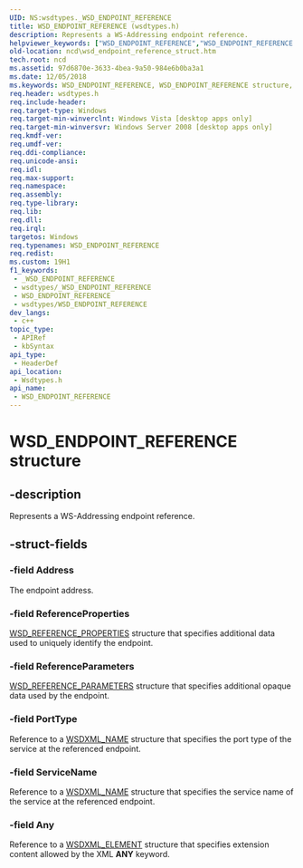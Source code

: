 ```yaml
---
UID: NS:wsdtypes._WSD_ENDPOINT_REFERENCE
title: WSD_ENDPOINT_REFERENCE (wsdtypes.h)
description: Represents a WS-Addressing endpoint reference.
helpviewer_keywords: ["WSD_ENDPOINT_REFERENCE","WSD_ENDPOINT_REFERENCE structure","ncd.wsd_endpoint_reference_struct","wsdtypes/WSD_ENDPOINT_REFERENCE"]
old-location: ncd\wsd_endpoint_reference_struct.htm
tech.root: ncd
ms.assetid: 97d6870e-3633-4bea-9a50-984e6b0ba3a1
ms.date: 12/05/2018
ms.keywords: WSD_ENDPOINT_REFERENCE, WSD_ENDPOINT_REFERENCE structure, ncd.wsd_endpoint_reference_struct, wsdtypes/WSD_ENDPOINT_REFERENCE
req.header: wsdtypes.h
req.include-header: 
req.target-type: Windows
req.target-min-winverclnt: Windows Vista [desktop apps only]
req.target-min-winversvr: Windows Server 2008 [desktop apps only]
req.kmdf-ver: 
req.umdf-ver: 
req.ddi-compliance: 
req.unicode-ansi: 
req.idl: 
req.max-support: 
req.namespace: 
req.assembly: 
req.type-library: 
req.lib: 
req.dll: 
req.irql: 
targetos: Windows
req.typenames: WSD_ENDPOINT_REFERENCE
req.redist: 
ms.custom: 19H1
f1_keywords:
 - _WSD_ENDPOINT_REFERENCE
 - wsdtypes/_WSD_ENDPOINT_REFERENCE
 - WSD_ENDPOINT_REFERENCE
 - wsdtypes/WSD_ENDPOINT_REFERENCE
dev_langs:
 - c++
topic_type:
 - APIRef
 - kbSyntax
api_type:
 - HeaderDef
api_location:
 - Wsdtypes.h
api_name:
 - WSD_ENDPOINT_REFERENCE
---
```


# WSD_ENDPOINT_REFERENCE structure


## -description

Represents a WS-Addressing endpoint reference.

## -struct-fields

### -field Address

The endpoint address.

### -field ReferenceProperties

<a href="https://docs.microsoft.com/windows/desktop/api/wsdtypes/ns-wsdtypes-wsd_reference_properties">WSD_REFERENCE_PROPERTIES</a> structure that specifies additional data used to uniquely identify the endpoint.

### -field ReferenceParameters

<a href="https://docs.microsoft.com/windows/desktop/api/wsdtypes/ns-wsdtypes-wsd_reference_parameters">WSD_REFERENCE_PARAMETERS</a> structure that specifies additional opaque data used by the endpoint.

### -field PortType

Reference to a <a href="https://docs.microsoft.com/windows/desktop/api/wsdxmldom/ns-wsdxmldom-wsdxml_name">WSDXML_NAME</a> structure that specifies the port type of the service at the referenced endpoint.

### -field ServiceName

Reference to a <a href="https://docs.microsoft.com/windows/desktop/api/wsdxmldom/ns-wsdxmldom-wsdxml_name">WSDXML_NAME</a> structure that specifies the service name of the service at the referenced endpoint.

### -field Any

Reference to a <a href="https://docs.microsoft.com/windows/desktop/api/wsdxmldom/ns-wsdxmldom-wsdxml_element">WSDXML_ELEMENT</a> structure that specifies extension content allowed by the XML <b>ANY</b> keyword.

